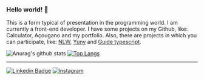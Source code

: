 ### Hello world! 👋

This is a form typical of presentation in the programming world. 
I am currently a front-end developer.
I have some projects on my Github, like: Calculator, Açougano and my portfolio.
Also, there are projects in which you can participate, like: [NLW](https://github.com/Alessandra-Nastassja/NLW-ROCKETSEAT), [Yuny](https://github.com/Alessandra-Nastassja/PROJECT-YUNY) and [Guide typescript](https://github.com/Alessandra-Nastassja/GUIDE-TYPESCRIPT).

![Anurag's github stats](https://github-readme-stats.vercel.app/api?username=Alessandra-Nastassja&show_icons=true&theme=vue&title_color=505050)
[![Top Langs](https://github-readme-stats.vercel.app/api/top-langs/?username=Alessandra-Nastassja&layout=compact&theme=vue&title_color=505050)](https://github.com/Alessandra-Nastassja/github-readme-stats)

******
[![Linkedin Badge](https://img.shields.io/badge/-LinkedIn-blue?style=flat-square&logo=Linkedin&logoColor=white&link=https://github.com/Alessandra-Nastassja/)](https://github.com/Alessandra-Nastassja/)
[![Instagram](https://img.shields.io/badge/-Instagram-%23E4405F.svg?style=flat-square&logo=instagram&logoColor=white&link=https://github.com/Alessandra-Nastassja/)](https://www.instagram.com/pretadev/)
